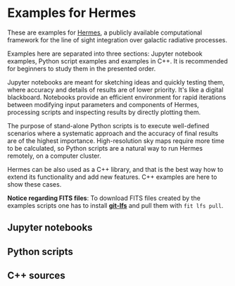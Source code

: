 # Examples for Hermes

These are examples for [Hermes](https://github.com/cosmicrays/hermes), a publicly available computational framework for the line of sight integration over galactic radiative processes.

Examples here are separated into three sections: Jupyter notebook examples, Python script examples and examples in C++. It is recommended for beginners to study them in the presented order.

Jupyter notebooks are meant for sketching ideas and quickly testing them, where accuracy and details of results are of lower priority. It's like a digital blackboard. Notebooks provide an efficient environment for rapid iterations between modifying input parameters and components of Hermes, processing scripts and inspecting results by directly plotting them.

The purpose of stand-alone Python scripts is to execute well-defined scenarios where a systematic approach and the accuracy of final results are of the highest importance. High-resolution sky maps require more time to be calculated, so Python scripts are a natural way to run Hermes remotely, on a computer cluster.

Hermes can be also used as a C++ library, and that is the best way how to extend its functionality and add new features. C++ examples are here to show these cases.

**Notice regarding FITS files**: To download FITS files created by the examples scripts one has to install [**git-lfs**](https://help.github.com/en/github/managing-large-files/versioning-large-files) and pull them with `fit lfs pull`.

## Jupyter notebooks

## Python scripts

## C++ sources




